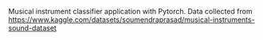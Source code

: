 Musical instrument classifier application with Pytorch. 
Data collected from https://www.kaggle.com/datasets/soumendraprasad/musical-instruments-sound-dataset

